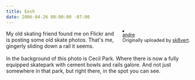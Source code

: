 ```yaml
---
title: Eesh
date: 2006-04-26 00:00:00 -07:00
---
```


<div style="float: right; margin-left: 10px; margin-bottom: 10px;"> <a href="http://www.flickr.com/photos/33431401@N00/135340447/" title="photo sharing"><img src="http://static.flickr.com/54/135340447_d6464584cb_m.jpg" alt="" style="border: solid 2px #000000;" /></a> <br /> <span style="font-size: 0.9em; margin-top: 0px;">  <a href="http://www.flickr.com/photos/33431401@N00/135340447/">andre</a>  <br />  Originally uploaded by <a href="http://www.flickr.com/people/33431401@N00/">sk8vert</a>. </span></div>My old skating friend found me on Flickr and is posting some old skate photos. That's me, gingerly sliding down a rail it seems.<br /><br />In the background of this photo is Cecil Park. Where there is now a fully equipped skatepark with cement bowls and rails galore. And not just somewhere in that park, but right there, in the spot you can see.<br clear="all" />
